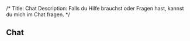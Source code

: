 /*
Title: Chat
Description: Falls du Hilfe brauchst oder Fragen hast, kannst du mich im Chat fragen.
*/

## Chat

<div id="candy"></div>